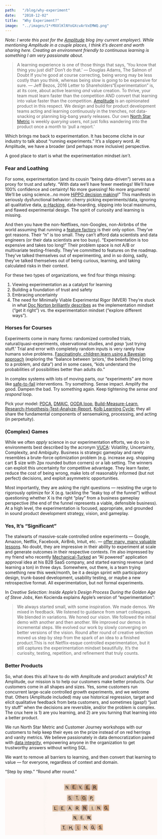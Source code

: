 ```yaml
---
path:	"/blog/why-experiment"
date:	"2018-12-02"
title:	"Why Experiment?"
image:	"../images/1*rMXXlKlNYoGXcvArVxEMWQ.png"
---
```


*Note: I wrote this post for the *[*Amplitude*](https://amplitude.com/)* blog (my current employer). While mentioning Amplitude in a couple places, I think it’s decent and worth sharing here. Creating an environment friendly to continuous learning is something I am very passionate about.*


> A learning experience is one of those things that says, ‘You know that thing you just did? Don’t do that.’ — Douglas Adams, The Salmon of Doubt
> If you’re good at course correcting, being wrong may be less costly than you think, whereas being slow is going to be expensive for sure. — Jeff Bezos, 2016 Letter to Shareholders“Experimentation” is, at its core, about active learning *and* value creation. To thrive, your team must learn faster than the competition AND convert that learning into value faster than the competition. [Amplitude](https://amplitude.com/) is an opinionated product in this respect. We design and build for product development teams acting and learning continuously in the trenches, not data-snacking or planning big-bang yearly releases. Our own [North Star Metric](https://amplitude.com/blog/2018/03/21/product-north-star-metric) is weekly *querying* users, not just folks wandering into the product once a month to ‘pull a report.’

Which brings me back to experimentation. It has become cliche in our industry to talk about “running experiments.” It’s a slippery word. At Amplitude, we have a broader (and perhaps more inclusive) perspective.

A good place to start is what the experimentation mindset *isn’t*.

### Fear and Loathing

For some, experimentation (and its cousin “being data-driven”) serves as a proxy for trust and safety. “With data we’ll have fewer meetings! We’ll have 100% confidence and certainty! No more guessing! No more arguments! We’ll be using science…no more [HiPPO decision making](https://www.forbes.com/sites/bernardmarr/2017/10/26/data-driven-decision-making-beware-of-the-hippo-effect/#72110a7a80f9)!” This manifests in seriously dysfunctional behavior: cherry picking experiments/data, ignoring all qualitative data, [p-Hacking](https://papers.ssrn.com/sol3/papers.cfm?abstract_id=3204791), data-hoarding, slipping into local maximums, and flawed experimental design. The spirit of curiosity and learning is missing.

And then you have the non-Netflixes, non-Googles, non-Airbnbs of the world assuming that running a [feature factory](https://hackernoon.com/12-signs-youre-working-in-a-feature-factory-44a5b938d6a2) is their only option. They’ve got reasons. Their “n” is too small. They can’t afford data scientists and data engineers (or their data scientists are too busy). “Experimentation is too expensive and takes too long!” Their problem space is not A/B or multivariate testing-friendly. They’ve committed to features on the roadmap. They’ve talked themselves out of experimenting, and in so doing, sadly, they’ve talked themselves out of being curious, learning, and taking calculated risks in their context.

For these two types of organizations, we find four things missing:

1. Viewing experimentation as a catalyst for learning
2. Building a foundation of trust and safety
3. Embracing uncertainty
4. The need for Minimally Viable Experimental Rigor (MVER)
They’re stuck in what [Doc Norton brilliantly describes](https://www.youtube.com/watch?v=9Khvf1oExds) as the implementation mindset (“get it right”) vs. the experimentation mindset (“explore different ways”).

### Horses for Courses

Experiments come in many forms: randomized controlled trials, natural/quasi-experiments, observational studies, and *gasp* ‘just trying stuff.’ Trial and error with completely random inputs is very rarely how humans solve problems. [Fascinatingly, children learn using a Bayesian approach](https://slate.com/technology/2012/10/how-do-children-learn-so-quickly-bayesian-statistics-and-probabilities-help-nate-silver-and-kids.html) (exploring the “balance between ‘priors,’ the beliefs [they] bring to a problem, and data”) and in some cases, “kids understand the probabilities of possibilities better than adults do.”

In complex systems with lots of moving parts, our “experiments” are more like [safe-to-fail](http://cognitive-edge.com/methods/safe-to-fail-probes/) interventions. Try something. Sense impact. Amplify the good. Dampen the bad. Try something again. Keep tightening the *sense and respond* loop.

Pick your model: [PDCA](https://en.wikipedia.org/wiki/PDCA), [DMAIC](https://en.wikipedia.org/wiki/DMAIC), [OODA loop](https://en.wikipedia.org/wiki/OODA_loop), [Build-Measure-Learn](https://steveblank.com/2015/05/06/build-measure-learn-throw-things-against-the-wall-and-see-if-they-work/), [Research-Hypothesis-Test-Analyze-Report](https://en.wikipedia.org/wiki/Scientific_method), [Kolb Learning Cycle](https://en.wikipedia.org/wiki/Kolb%27s_experiential_learning); they all share the fundamental components of sensemaking, processing, and acting (in perpetuity).

### (Complex) Games

While we often *apply* science in our experimentation efforts, we do so in environments best described by the acronym [VUCA](https://en.wikipedia.org/wiki/Volatility,_uncertainty,_complexity_and_ambiguity): Volatility, Uncertainty, Complexity, and Ambiguity. Business is strategic gameplay and rarely resembles a brute-force optimization problem (e.g. increase avg. shopping cart $ size with 2px rounded button corners) or a lab setting. The winners can exploit this uncertainty for competitive advantage. They learn faster, reduce the cost of being wrong, make lots of reasonably informed (but not perfect) decisions, and exploit asymmetric opportunities.

Most importantly, they are asking the right questions — resisting the urge to rigorously optimize for X (e.g. tackling the “leaky top of the funnel”) without questioning whether X is the right “play” from a business gameplay perspective (the end of the funnel represents a viable, defensible business). At a high level, the experimentation is focused, appropriate, and grounded in sound product development strategy, vision, and gameplay.

### Yes, It’s “Significant”

The stalwarts of massive-scale controlled online experiments — Google, Amazon, Netflix, Facebook, AirBnb, Intuit, etc. — [offer many, many valuable lessons](https://www.fastcompany.com/3063846/why-these-tech-companies-keep-running-thousands-of-failed). No doubt, they are impressive in their ability to experiment at scale and generate outcomes in their respective contexts. I’m also impressed by my friend who recently [Mechanical-Turked](https://en.wikipedia.org/wiki/Amazon_Mechanical_Turk) an “AI powered” application approval idea at his B2B SaaS company, and started earning revenue (and learning a ton) in three days. Somewhere, out there, is a team trying something new this week/month, be it a design sprint with participatory design, trunk-based development, usability testing, or maybe a new retrospective format. All experimentation, but not formal experiments.

In *Creative Selection: Inside Apple’s Design Process During the Golden Age of Steve Jobs*, Ken Kocienda explains Apple’s version of “experimentation”:


> We always started small, with some inspiration. We made demos. We mixed in feedback. We listened to guidance from smart colleagues. We blended in variations. We honed our vision. We followed the initial demo with another and then another. We improved our demos in incremental steps. We evolved our work by slowly converging on better versions of the vision. Round after round of creative selection moved us step by step from the spark of an idea to a finished product.This is not Netflix-esque controlled experimentation, but it still captures the experimentation mindset beautifully. It’s the curiosity, testing, repetition, and refinement that truly counts.

### Better Products

So, what does this all have to do with Amplitude and product analytics? At Amplitude, our mission is to help our customers make better products. Our customers come in all shapes and sizes. Yes, some customers run concurrent large-scale controlled growth experiments, and we welcome that. Others (Amplitude included) may use historical regression, target and elicit qualitative feedback from beta customers, and sometimes (gasp!) “just try stuff” when the decisions are reversible, and/or the problem is complex. The crux here is 1) are you learning, and 2) are you turning that learning into a better product.

We run North Star Metric and Customer Journey workshops with our customers to help keep their eyes on the prize instead of on red herrings and vanity metrics. We believe passionately in data democratization paired with [data integrity](https://amplitude.com/taxonomy), empowering anyone in the organization to get trustworthy answers without writing SQL.

We want to remove all barriers to learning, and then convert that learning to value — for everyone, regardless of context and domain.

“Step by step.” “Round after round.”

![](../images/1*rMXXlKlNYoGXcvArVxEMWQ.png)